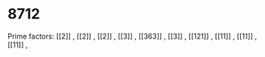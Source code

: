# 8712

Prime factors: [[2]] , [[2]] , [[2]] , [[3]] , [[363]] , [[3]] , [[121]] , [[11]] , [[11]] , [[11]] , 